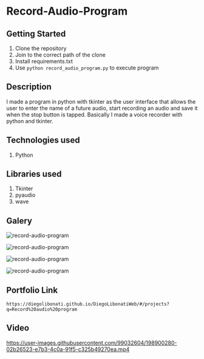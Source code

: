# Record-Audio-Program

## Getting Started

1. Clone the repository
2. Join to the correct path of the clone
3. Install requirements.txt
4. Use `python record_audio_program.py` to execute program

## Description

I made a program in python with tkinter as the user interface that allows the user to enter the name of a future audio, start recording an audio and save it when the stop button is tapped. Basically I made a voice recorder with python and tkinter.

## Technologies used

1. Python

## Libraries used

1. Tkinter
2. pyaudio
3. wave

## Galery

![record-audio-program](https://raw.githubusercontent.com/DiegoLibonati/DiegoLibonatiWeb/main/data/projects/Python/Imagenes/audiorecorder-0.jpg)

![record-audio-program](https://raw.githubusercontent.com/DiegoLibonati/DiegoLibonatiWeb/main/data/projects/Python/Imagenes/audiorecorder-1.jpg)

![record-audio-program](https://raw.githubusercontent.com/DiegoLibonati/DiegoLibonatiWeb/main/data/projects/Python/Imagenes/audiorecorder-2.jpg)

![record-audio-program](https://raw.githubusercontent.com/DiegoLibonati/DiegoLibonatiWeb/main/data/projects/Python/Imagenes/audiorecorder-3.jpg)

## Portfolio Link

`https://diegolibonati.github.io/DiegoLibonatiWeb/#/projects?q=Record%20audio%20program`

## Video


https://user-images.githubusercontent.com/99032604/198900280-02b26523-e7b3-4c0a-91f5-c325b49270ea.mp4

